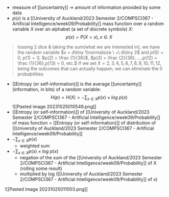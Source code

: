 - measure of [[uncertainty]] $\rightarrow$ amount of information provided by some data
- $p(x)$ is a [[University of Auckland/2023 Semester 2/COMPSCI367 - Artificial Intelligence/week09/Probability]] mass function over a random variable $X$ over an alphabet (a set of discrete symbols) $X$:
$$p(x)=P(X=x),x\in X$$
>	tossing 2 dice & taking the sum(what we are interested in), we have the random variable $x = d\tiny 1\normalsize \ +\ d\tiny 2$ and
>		$p(0) = 0$,
>		$p(1) = 0$,
>		$p(2) = \frac {1}{36}$,
>		$p(3) = \frac {2}{36}, ...,p(12) = \frac {1}{36},p(13) = 0, etc.$
>	If we set $X = {2,3,4,5,6,7,8,9,10,11,12}$, being the outcomes that can actually happen, we can eliminate the 0 probabilities

- [[Entropy (or self-information)]] is the average [[uncertainty]] (information, in bits) of a random variable:
$$H(p) = H(X) = -\displaystyle\sum_{x\in X}p(x)\times log \ p(x)$$
![[Pasted image 20231025010549.png]]
- [[Entropy (or self-information)]] of [[University of Auckland/2023 Semester 2/COMPSCI367 - Artificial Intelligence/week09/Probability]] of mass function = [[Entropy (or self-information)]] of distribution of [[University of Auckland/2023 Semester 2/COMPSCI367 - Artificial Intelligence/week09/Probability]]
- $-\displaystyle\sum_{x\in X}p(x)$
	- weighted sum
- $-\displaystyle\sum_{x\in X}p(x)\times log \ p(x)$
	- negation of the sum of the [[University of Auckland/2023 Semester 2/COMPSCI367 - Artificial Intelligence/week09/Probability]] of X (rolling some result) 
	- multiplied by log ([[University of Auckland/2023 Semester 2/COMPSCI367 - Artificial Intelligence/week09/Probability]] of x)

![[Pasted image 20231025011003.png]]